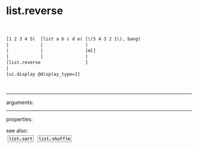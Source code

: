 # list.reverse

```


[1 2 3 4 5(  [list a b c d e( [\(5 4 3 2 1\), bang(
|            |                |
|            |                [ml]
|            |                |
[list.reverse                 ]
|
[ui.display @display_type=1]

            
```
---
arguments:


---
properties:


see also:<br>
![list.sort](img/object_list.sort.png)
![list.shuffle](img/object_list.shuffle.png)

